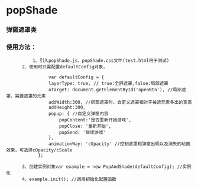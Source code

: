 # popShade
### 弹窗遮罩类

### 使用方法：
              1、引入popShade.js、popShade.css文件(test.html用于测试)
	      2、使用时只需配置defaultConfig对象，
	           
    	            var defaultConfig = {
            	  	layerType: true, // true:全屏遮罩,false:局部遮罩
              		oTarget: document.getElementById('openBtn'), //局部遮罩，需要遮罩的元素
              		addWidth:300, //局部遮罩时，自定义遮罩相对于被遮元素多出的宽高
              		addHeight:300,
              		popup: { //自定义弹窗内容
              			popContent:'是否重新开始游戏',
              			popClose: '重新开始',
              			popSend: '继续游戏'
              		},
              		animationWay: 'cOpacity' //控制遮罩和弹窗出现以及消失的动画效果，可选择cOpacity/cScale
              	};
              
	      3、创建实例对象var example = new PopAndShade(defaultConfig); //实例化
	      4、example.init(); //调用初始化配置函数
